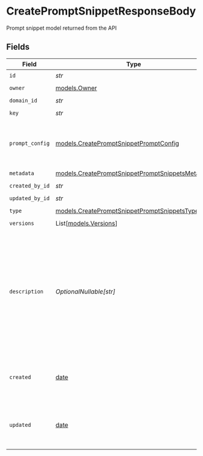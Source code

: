 # CreatePromptSnippetResponseBody

Prompt snippet model returned from the API


## Fields

| Field                                                                                                                                                              | Type                                                                                                                                                               | Required                                                                                                                                                           | Description                                                                                                                                                        |
| ------------------------------------------------------------------------------------------------------------------------------------------------------------------ | ------------------------------------------------------------------------------------------------------------------------------------------------------------------ | ------------------------------------------------------------------------------------------------------------------------------------------------------------------ | ------------------------------------------------------------------------------------------------------------------------------------------------------------------ |
| `id`                                                                                                                                                               | *str*                                                                                                                                                              | :heavy_check_mark:                                                                                                                                                 | N/A                                                                                                                                                                |
| `owner`                                                                                                                                                            | [models.Owner](../models/owner.md)                                                                                                                                 | :heavy_check_mark:                                                                                                                                                 | N/A                                                                                                                                                                |
| `domain_id`                                                                                                                                                        | *str*                                                                                                                                                              | :heavy_check_mark:                                                                                                                                                 | N/A                                                                                                                                                                |
| `key`                                                                                                                                                              | *str*                                                                                                                                                              | :heavy_check_mark:                                                                                                                                                 | N/A                                                                                                                                                                |
| `prompt_config`                                                                                                                                                    | [models.CreatePromptSnippetPromptConfig](../models/createpromptsnippetpromptconfig.md)                                                                             | :heavy_check_mark:                                                                                                                                                 | A list of messages compatible with the openAI schema                                                                                                               |
| `metadata`                                                                                                                                                         | [models.CreatePromptSnippetPromptSnippetsMetadata](../models/createpromptsnippetpromptsnippetsmetadata.md)                                                         | :heavy_check_mark:                                                                                                                                                 | N/A                                                                                                                                                                |
| `created_by_id`                                                                                                                                                    | *str*                                                                                                                                                              | :heavy_check_mark:                                                                                                                                                 | N/A                                                                                                                                                                |
| `updated_by_id`                                                                                                                                                    | *str*                                                                                                                                                              | :heavy_check_mark:                                                                                                                                                 | N/A                                                                                                                                                                |
| `type`                                                                                                                                                             | [models.CreatePromptSnippetPromptSnippetsType](../models/createpromptsnippetpromptsnippetstype.md)                                                                 | :heavy_check_mark:                                                                                                                                                 | N/A                                                                                                                                                                |
| `versions`                                                                                                                                                         | List[[models.Versions](../models/versions.md)]                                                                                                                     | :heavy_check_mark:                                                                                                                                                 | N/A                                                                                                                                                                |
| `description`                                                                                                                                                      | *OptionalNullable[str]*                                                                                                                                            | :heavy_minus_sign:                                                                                                                                                 | The prompt snippet’s description, meant to be displayable in the UI. Use this field to optionally store a long form explanation of the prompt for your own purpose |
| `created`                                                                                                                                                          | [date](https://docs.python.org/3/library/datetime.html#date-objects)                                                                                               | :heavy_minus_sign:                                                                                                                                                 | The date and time the resource was created                                                                                                                         |
| `updated`                                                                                                                                                          | [date](https://docs.python.org/3/library/datetime.html#date-objects)                                                                                               | :heavy_minus_sign:                                                                                                                                                 | The date and time the resource was last updated                                                                                                                    |
